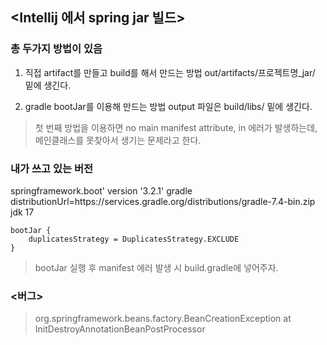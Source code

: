 ## <Intellij 에서 spring jar 빌드>

### 총 두가지 방법이 있음

1. 직접 artifact를 만들고 build를 해서 만드는 방법
out/artifacts/프로젝트명_jar/ 밑에 생긴다.

2. gradle bootJar를 이용해 만드는 방법 
output 파일은 build/libs/ 밑에 생긴다.

> 첫 번째 방법을 이용하면 no main manifest attribute, in 에러가 발생하는데, 메인클래스를 못찾아서 생기는 문제라고 한다. 

### 내가 쓰고 있는 버전 ### 
springframework.boot' version '3.2.1'
gradle distributionUrl=https\://services.gradle.org/distributions/gradle-7.4-bin.zip
jdk 17 

```
bootJar {
    duplicatesStrategy = DuplicatesStrategy.EXCLUDE
}
```
> bootJar 실행 후 manifest 에러 발생 시 build.gradle에 넣어주자. 

### <버그>
> org.springframework.beans.factory.BeanCreationException at InitDestroyAnnotationBeanPostProcessor

